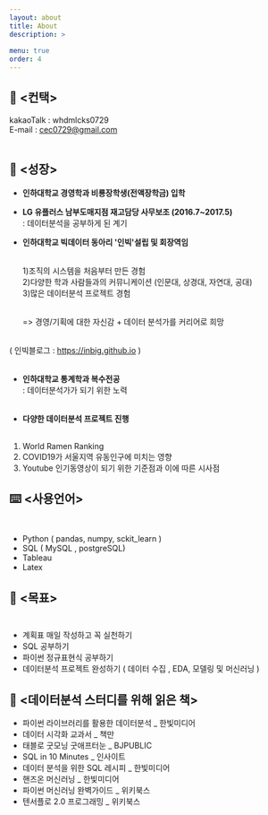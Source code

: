 ```yaml
---
layout: about
title: About
description: >
  
menu: true
order: 4
---
```


## 📱 <컨택> 

kakaoTalk : whdmlcks0729 <br>
E-mail : cec0729@gmail.com <br><br>

##  🧰 <성장> 

 - **인하대학교 경영학과 비룡장학생(전액장학금) 입학** <br>

 - **LG 유플러스 남부도매지점 재고담당 사무보조 (2016.7~2017.5)**  <br>
   : 데이터분석을 공부하게 된 계기  <br>
   
 - **인하대학교 빅데이터 동아리 '인빅'설립 및 회장역임** <br><br>
 
   1)조직의 시스템을 처음부터 만든 경험  <br>
   2)다양한 학과 사람들과의 커뮤니케이션 (인문대, 상경대, 자연대, 공대) <br>
   3)많은 데이터분석 프로젝트 경험 <br><br>
     
     => 경영/기획에 대한 자신감 + 데이터 분석가를 커리어로 희망 <br><br>
  
  ( 인빅블로그 : https://inbig.github.io )  <br><br>
 
  - **인하대학교 통계학과 복수전공** <br>
  : 데이터분석가가 되기 위한 노력 <br><br>
  
  - **다양한 데이터분석 프로젝트 진행** <br><br>
  1) World Ramen Ranking <br>
  2) COVID19가 서울지역 유동인구에 미치는 영향 <br>
  3) Youtube 인기동영상이 되기 위한 기준점과 이에 따른 시사점 <br>

## ⌨️ <사용언어> <br><br> 

- Python ( pandas, numpy, sckit_learn ) <br>
- SQL ( MySQL , postgreSQL) <br>
- Tableau  <br>
- Latex  <br>


##  📆 <목표> <br><br>

- 계획표 매일 작성하고 꼭 실천하기 <br>
- SQL 공부하기 <br>
- 파이썬 정규표현식 공부하기 <br> 
- 데이터분석 프로젝트 완성하기 ( 데이터 수집 , EDA, 모델링 및 머신러닝 ) <br>


## 📗 <데이터분석 스터디를 위해 읽은 책>

- 파이썬 라이브러리를 활용한 데이터분석 _ 한빛미디어
- 데이터 시각화 교과서 _ 책만
- 태블로 굿모닝 굿애프터눈 _ BJPUBLIC
- SQL in 10 Minutes _ 인사이트
- 데이터 분석을 위한 SQL 레시피 _ 한빛미디어
- 핸즈온 머신러닝 _ 한빛미디어
- 파이썬 머신러닝 완벽가이드 _ 위키북스
- 텐서플로 2.0 프로그래밍 _ 위키북스